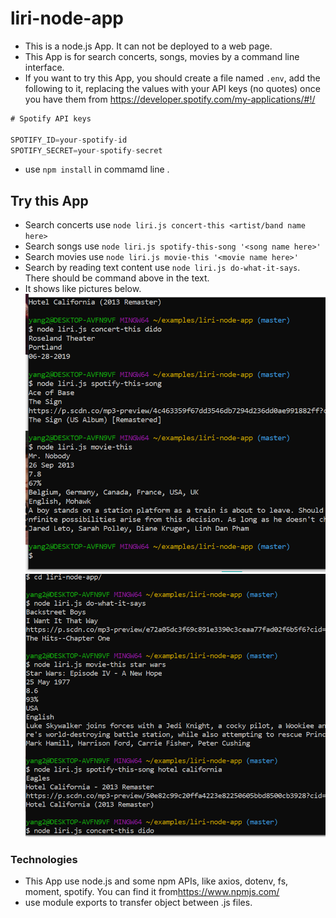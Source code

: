 # liri-node-app
* This is a node.js App.  It can not be deployed to a web page.
* This App is for search concerts, songs, movies by a command line  interface.
* If you want to try this App, you should create a file named `.env`, add the following to it, replacing the values with your API keys (no quotes) once you have them from <https://developer.spotify.com/my-applications/#!/>

```js
# Spotify API keys

SPOTIFY_ID=your-spotify-id
SPOTIFY_SECRET=your-spotify-secret

```
* use `npm install` in commamd line .


## Try this App
* Search concerts use `node liri.js concert-this <artist/band name here>`
* Search songs use `node liri.js spotify-this-song '<song name here>'`
* Search movies use `node liri.js movie-this '<movie name here>'`
* Search by reading text content use `node liri.js do-what-it-says`.  There should be command above in the text.
* It shows like pictures below.
![example1](./demo1.png)
![example2](./demo2.png)
### Technologies
* This App use node.js and some npm APIs, like axios, dotenv, fs, moment, spotify.  You can find it from<https://www.npmjs.com/>
* use module exports to transfer object between .js files.

